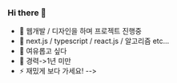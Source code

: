 ### Hi there 👋


- 🔭 웹개발 / 디자인을 하며 프로젝트 진행중
- 🌱 next.js / typescript / react.js / 알고리즘 etc...
- 🤔 여유롭고 싶다
- 💬 경력->1년 미만
- ⚡ 재밌게 보다 가세요!
-->
